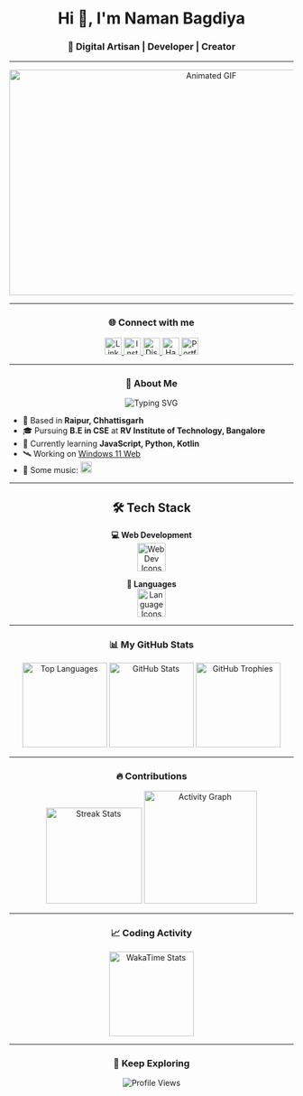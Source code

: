 <h1 align="center">Hi 👋, I'm Naman Bagdiya</h1>
<h3 align="center">🚀 Digital Artisan | Developer | Creator</h3>

---

<p align="center">
  <img src="https://images.squarespace-cdn.com/content/v1/5769fc401b631bab1addb2ab/1541580611624-TE64QGKRJG8SWAIUS7NS/ke17ZwdGBToddI8pDm48kPoswlzjSVMM-SxOp7CV59BZw-zPPgdn4jUwVcJE1ZvWQUxwkmyExglNqGp0IvTJZamWLI2zvYWH8K3-s_4yszcp2ryTI0HqTOaaUohrI8PI6FXy8c9PWtBlqAVlUS5izpdcIXDZqDYvprRqZ29Pw0o/coding-freak.gif" width="700" height="400" alt="Animated GIF" />
</p>

---

<h3 align="center">🌐 Connect with me</h3>

<p align="center">
  <a href="https://www.linkedin.com/in/namanbagdiya/" target="_blank">
    <img src="https://img.shields.io/badge/LinkedIn-0077B5?style=for-the-badge&logo=linkedin&logoColor=white" height="30" alt="LinkedIn" />
  </a>
  <a href="https://instagram.com/namaan_b" target="_blank">
    <img src="https://img.shields.io/badge/Instagram-E4405F?style=for-the-badge&logo=instagram&logoColor=white" height="30" alt="Instagram" />
  </a>
  <a href="https://discordapp.com/users/932995196101201951" target="_blank">
    <img src="https://img.shields.io/badge/Discord-7289DA?style=for-the-badge&logo=discord&logoColor=white" height="30" alt="Discord" />
  </a>
  <a href="https://www.hackerrank.com/namanbagdiya" target="_blank">
    <img src="https://img.shields.io/badge/HackerRank-2EC866?style=for-the-badge&logo=hackerrank&logoColor=white" height="30" alt="HackerRank" />
  </a>
  <a href="https://www.namanbagdiya.me/" target="_blank">
    <img src="https://img.shields.io/badge/Portfolio-0f3c4c?style=for-the-badge&logo=authy&logoColor=white" height="30" alt="Portfolio" />
  </a>
</p>

---

<h3 align="center">📜 About Me</h3>

<p align="center">
  <img src="https://readme-typing-svg.herokuapp.com?font=Roboto&color=%2336BCF7&size=25&center=true&vCenter=true&width=600&lines=Full-Stack+Web+Developer;Tech+Enthusiast;Always+Learning+New+Things" alt="Typing SVG" />
</p>

<ul>
  <li>📍 Based in <strong>Raipur, Chhattisgarh</strong></li>
  <li>🎓 Pursuing <strong>B.E in CSE</strong> at <strong>RV Institute of Technology, Bangalore</strong></li>
  <li>🔭 Currently learning <strong>JavaScript, Python, Kotlin</strong></li>
  <li>🛰️ Working on <a href="https://namanog.github.io/Win11/">Windows 11 Web</a></li>
  <li>🎵 Some music: <a href="https://music.apple.com/profile/NamanOG" target="_blank"><img src="https://upload.wikimedia.org/wikipedia/commons/5/5f/Apple_Music_icon.svg" alt="Apple Music" height="20" width="20" /></a></li>
</ul>

---

<h2 align="center">🛠️ Tech Stack</h2>

<p align="center">
  <strong>💻 Web Development</strong><br>
  <img src="https://skillicons.dev/icons?i=html,css,js,ts,react,nextjs,nodejs,express,mongodb" height="50" alt="Web Dev Icons" />
</p>

<p align="center">
  <strong>📝 Languages</strong><br>
  <img src="https://skillicons.dev/icons?i=cpp,python,kotlin" height="50" alt="Language Icons" />
</p>

---

<h3 align="center">📊 My GitHub Stats</h3>

<p align="center">
  <img src="https://github-readme-stats.vercel.app/api/top-langs?username=NamanOG&layout=compact&theme=dracula" height="150" alt="Top Languages" />
  <img src="https://github-readme-stats.vercel.app/api?username=NamanOG&show_icons=true&theme=radical" height="150" alt="GitHub Stats" />
  <img src="https://github-profile-trophy.vercel.app/?username=NamanOG&theme=radical" height="150" alt="GitHub Trophies" />
</p>

---

<h3 align="center">🔥 Contributions</h3>

<p align="center">
  <img src="https://github-readme-streak-stats.herokuapp.com/?user=NamanOG&theme=radical" height="170" alt="Streak Stats" />
  <img src="https://github-readme-activity-graph.vercel.app/graph?username=NamanOG&theme=github-compact" height="200" alt="Activity Graph" />
</p>

---

<h3 align="center">📈 Coding Activity</h3>

<p align="center">
  <img src="https://github-readme-stats.vercel.app/api/wakatime?username=NamanOG&theme=radical" height="150" alt="WakaTime Stats" />
</p>

---

<h3 align="center">🚀 Keep Exploring</h3>

<p align="center">
  <img src="https://komarev.com/ghpvc/?username=NamanOG&style=flat-square&color=blue" alt="Profile Views" />
</p>
